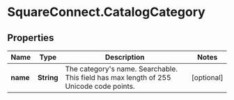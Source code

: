 # SquareConnect.CatalogCategory

## Properties
Name | Type | Description | Notes
------------ | ------------- | ------------- | -------------
**name** | **String** | The category&#39;s name. Searchable. This field has max length of 255 Unicode code points. | [optional] 


